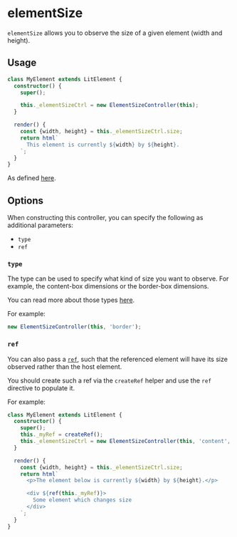 # elementSize

`elementSize` allows you to observe the size of a given element (width and
height).

## Usage

```ts
class MyElement extends LitElement {
  constructor() {
    super();

    this._elementSizeCtrl = new ElementSizeController(this);
  }

  render() {
    const {width, height} = this._elementSizeCtrl.size;
    return html`
      This element is currently ${width} by ${height}.
    `;
  }
}
```

As defined [here](https://developer.mozilla.org/en-US/docs/Web/API/Document/visibilityState).

## Options

When constructing this controller, you can specify the following as additional
parameters:

- `type`
- `ref`

### `type`

The type can be used to specify what kind of size you want to observe. For
example, the content-box dimensions or the border-box dimensions.

You can read more about those types [here](https://developer.mozilla.org/en-US/docs/Web/CSS/box-sizing).

For example:

```ts
new ElementSizeController(this, 'border');
```

### `ref`

You can also pass a [`ref`](https://lit.dev/docs/templates/directives/#ref),
such that the referenced element will have its size observed rather than the
host element.

You should create such a ref via the `createRef` helper and use the `ref`
directive to populate it.

For example:

```ts
class MyElement extends LitElement {
  constructor() {
    super();
    this._myRef = createRef();
    this._elementSizeCtrl = new ElementSizeController(this, 'content', myRef);
  }

  render() {
    const {width, height} = this._elementSizeCtrl.size;
    return html`
      <p>The element below is currently ${width} by ${height}.</p>

      <div ${ref(this._myRef)}>
        Some element which changes size
      </div>
    `;
  }
}
```
